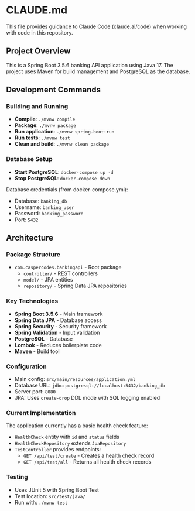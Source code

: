 # CLAUDE.md

This file provides guidance to Claude Code (claude.ai/code) when working with code in this repository.

## Project Overview

This is a Spring Boot 3.5.6 banking API application using Java 17. The project uses Maven for build management and PostgreSQL as the database.

## Development Commands

### Building and Running
- **Compile**: `./mvnw compile`
- **Package**: `./mvnw package`
- **Run application**: `./mvnw spring-boot:run`
- **Run tests**: `./mvnw test`
- **Clean and build**: `./mvnw clean package`

### Database Setup
- **Start PostgreSQL**: `docker-compose up -d`
- **Stop PostgreSQL**: `docker-compose down`

Database credentials (from docker-compose.yml):
- Database: `banking_db`
- Username: `banking_user`
- Password: `banking_password`
- Port: `5432`

## Architecture

### Package Structure
- `com.caspercodes.bankingapi` - Root package
  - `controller/` - REST controllers
  - `model/` - JPA entities
  - `repository/` - Spring Data JPA repositories

### Key Technologies
- **Spring Boot 3.5.6** - Main framework
- **Spring Data JPA** - Database access
- **Spring Security** - Security framework
- **Spring Validation** - Input validation
- **PostgreSQL** - Database
- **Lombok** - Reduces boilerplate code
- **Maven** - Build tool

### Configuration
- Main config: `src/main/resources/application.yml`
- Database URL: `jdbc:postgresql://localhost:5432/banking_db`
- Server port: `8080`
- JPA: Uses `create-drop` DDL mode with SQL logging enabled

### Current Implementation
The application currently has a basic health check feature:
- `HealthCheck` entity with `id` and `status` fields
- `HealthCheckRepository` extends `JpaRepository`
- `TestController` provides endpoints:
  - `GET /api/test/create` - Creates a health check record
  - `GET /api/test/all` - Returns all health check records

### Testing
- Uses JUnit 5 with Spring Boot Test
- Test location: `src/test/java/`
- Run with: `./mvnw test`